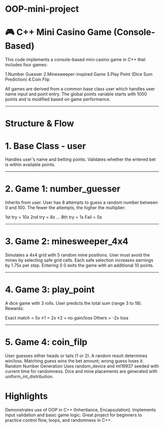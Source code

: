 # OOP-mini-project

# 🎮 C++ Mini Casino Game (Console-Based)
This code implements a console-based mini-casino game in C++ that includes four games:

  1.Number Guesser
  2.Minesweeper-inspired Game
  3.Play Point (Dice Sum Prediction)
  4.Coin Flip

All games are derived from a common base class user which handles user name input and point entry. The global points variable starts with 1000 points and is modified based on game performance.
_____________________________________________________________________________________________________________________________________________________________________________________________________________________
# Structure & Flow

# 1. Base Class - user
Handles user's name and betting points.
Validates whether the entered bet is within available points.
_____________________________________________________________________________________________________________________________________________________________________________________________________________________
# 2. Game 1: number_guesser
Inherits from user.
User has 8 attempts to guess a random number between 0 and 100.
The fewer the attempts, the higher the multiplier:

1st try = 10x
2nd try = 8x
...
8th try = 1x
Fail = 0x
_____________________________________________________________________________________________________________________________________________________________________________________________________________________
# 3. Game 2: minesweeper_4x4
Simulates a 4x4 grid with 5 random mine positions.
User must avoid the mines by selecting safe grid cells.
Each safe selection increases earnings by 1.75x per step.
Entering 0 0 exits the game with an additional 10 points.
_____________________________________________________________________________________________________________________________________________________________________________________________________________________
# 4. Game 3: play_point
A dice game with 3 rolls.
User predicts the total sum (range 3 to 18).
Rewards:

Exact match = 5x
±1 = 2x
±2 = no gain/loss
Others = -2x loss
_____________________________________________________________________________________________________________________________________________________________________________________________________________________
# 5. Game 4: coin_filp
User guesses either heads or tails (1 or 2).
A random result determines win/loss.
Matching guess wins the bet amount; wrong guess loses it.
Random Number Generation
Uses random_device and mt19937 seeded with current time for randomness.
Dice and mine placements are generated with uniform_int_distribution.

# Highlights
Demonstrates use of OOP in C++ (Inheritance, Encapsulation).
Implements input validation and basic game logic.
Great project for beginners to practice control flow, loops, and randomness in C++.
